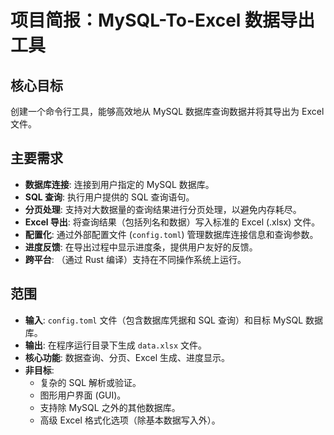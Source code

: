 # 项目简报：MySQL-To-Excel 数据导出工具

## 核心目标

创建一个命令行工具，能够高效地从 MySQL 数据库查询数据并将其导出为 Excel 文件。

## 主要需求

-   **数据库连接**: 连接到用户指定的 MySQL 数据库。
-   **SQL 查询**: 执行用户提供的 SQL 查询语句。
-   **分页处理**: 支持对大数据量的查询结果进行分页处理，以避免内存耗尽。
-   **Excel 导出**: 将查询结果（包括列名和数据）写入标准的 Excel (.xlsx) 文件。
-   **配置化**: 通过外部配置文件 (`config.toml`) 管理数据库连接信息和查询参数。
-   **进度反馈**: 在导出过程中显示进度条，提供用户友好的反馈。
-   **跨平台**: （通过 Rust 编译）支持在不同操作系统上运行。

## 范围

-   **输入**: `config.toml` 文件（包含数据库凭据和 SQL 查询）和目标 MySQL 数据库。
-   **输出**: 在程序运行目录下生成 `data.xlsx` 文件。
-   **核心功能**: 数据查询、分页、Excel 生成、进度显示。
-   **非目标**:
    -   复杂的 SQL 解析或验证。
    -   图形用户界面 (GUI)。
    -   支持除 MySQL 之外的其他数据库。
    -   高级 Excel 格式化选项（除基本数据写入外）。
